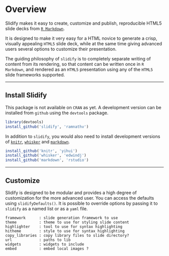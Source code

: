 # Overview #

Slidify makes it easy to create, customize and publish, reproducible HTML5 slide decks from [`R Markdown`](http://goo.gl/KKdaf). 

It is designed to make it very easy for a HTML novice to generate a crisp, visually appealing `HTML5` slide deck, while at the same time giving advanced users several options to customize their presentation.

The guiding philosophy of `slidify` is to completely separate writing of content from its rendering, so that content can be written once in `R Markdown`, and rendered as an `HTML5` presentation using any of the `HTML5` slide frameworks supported.

---

## Install Slidify ##

This package is not available on `CRAN` as yet. A development version can be installed from `github` using the `devtools` package. 

```R
library(devtools)
install_github('slidify', 'ramnathv')
```

In addition to `slidify`, you would also need to install development versions of [`knitr`](http://github.com/yihui/knitr), [`whisker`](http://github.com/edwindj/whisker) and [`markdown`](http://github.com/rstudio/knitr).

```R
install_github('knitr', 'yihui')
install_github('whisker', 'edwindj')
install_github('markdown', 'rstudio')
```

---

## Customize ##

Slidify is designed to be modular and provides a high degree of customization for the more advanced user. You can access the defaults using `slidifyDefaults()`. It is possible to override options by passing it to `slidify` as a named list or as a `yaml` file.

```text
framework      : slide generation framework to use
theme          : theme to use for styling slide content
highlighter    : tool to use for syntax highlighting
hitheme        : style to use for syntax highlighting
copy_libraries : copy library files to slide directory?
url            : paths to lib
widgets        : widgets to include
embed          : embed local images ?
```

